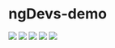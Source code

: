 # ngDevs-demo

<p align="left">
  <img src="https://github.com/rogeriopelizari/ngDevs-demo/tree/master/.github/previews/dashboard.png">
  <img src="https://github.com/rogeriopelizari/ngDevs-demo/tree/master/.github/previews/product.png">
  <img src="https://github.com/rogeriopelizari/ngDevs-demo/tree/master/.github/previews/add-product.png">
  <img src="https://github.com/rogeriopelizari/ngDevs-demo/tree/master/.github/previews/delete-product.png">
  <img src="https://github.com/rogeriopelizari/ngDevs-demo/tree/master/.github/previews/backend-jsonserver.png">
</p>
